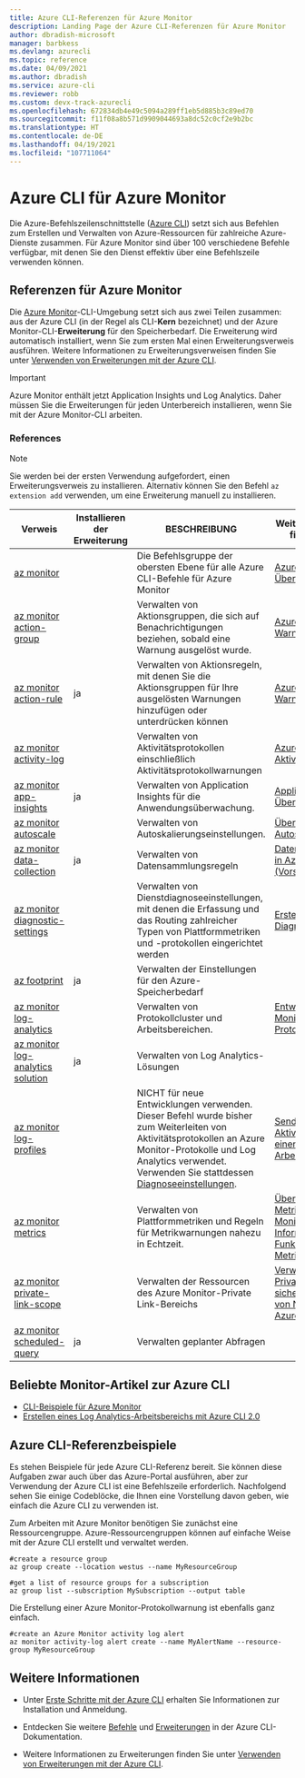 ```yaml
---
title: Azure CLI-Referenzen für Azure Monitor
description: Landing Page der Azure CLI-Referenzen für Azure Monitor
author: dbradish-microsoft
manager: barbkess
ms.devlang: azurecli
ms.topic: reference
ms.date: 04/09/2021
ms.author: dbradish
ms.service: azure-cli
ms.reviewer: robb
ms.custom: devx-track-azurecli
ms.openlocfilehash: 672834db4e49c5094a289ff1eb5d885b3c89ed70
ms.sourcegitcommit: f11f08a8b571d9909044693a8dc52c0cf2e9b2bc
ms.translationtype: HT
ms.contentlocale: de-DE
ms.lasthandoff: 04/19/2021
ms.locfileid: "107711064"
---
```

# <a name="azure-cli-for-azure-monitor"></a>Azure CLI für Azure Monitor

Die Azure-Befehlszeilenschnittstelle ([Azure CLI](./what-is-azure-cli.md)) setzt sich aus Befehlen zum Erstellen und Verwalten von Azure-Ressourcen für zahlreiche Azure-Dienste zusammen. Für Azure Monitor sind über 100 verschiedene Befehle verfügbar, mit denen Sie den Dienst effektiv über eine Befehlszeile verwenden können.

## <a name="references-for-azure-monitor"></a>Referenzen für Azure Monitor

Die [Azure Monitor](/azure/azure-monitor/)-CLI-Umgebung setzt sich aus zwei Teilen zusammen: aus der Azure CLI (in der Regel als CLI-**Kern** bezeichnet) und der Azure Monitor-CLI-**Erweiterung** für den Speicherbedarf. Die Erweiterung wird automatisch installiert, wenn Sie zum ersten Mal einen Erweiterungsverweis ausführen. Weitere Informationen zu Erweiterungsverweisen finden Sie unter [Verwenden von Erweiterungen mit der Azure CLI](./azure-cli-extensions-overview.md).

> [!IMPORTANT]
>
> Azure Monitor enthält jetzt Application Insights und Log Analytics. Daher müssen Sie die Erweiterungen für jeden Unterbereich installieren, wenn Sie mit der Azure Monitor-CLI arbeiten.

### <a name="references"></a>References

> [!NOTE]
> Sie werden bei der ersten Verwendung aufgefordert, einen Erweiterungsverweis zu installieren. Alternativ können Sie den Befehl `az extension add` verwenden, um eine Erweiterung manuell zu installieren.

| Verweis | Installieren der Erweiterung | BESCHREIBUNG | Weitere Informationen finden Sie unter
|-|-|-|-|
| [az monitor](/cli/azure/monitor) | | Die Befehlsgruppe der obersten Ebene für alle Azure CLI-Befehle für Azure Monitor | [Azure Monitor – Übersicht](/azure/azure-monitor/overview)
| [az monitor action-group](/cli/azure/monitor/action-group) | | Verwalten von Aktionsgruppen, die sich auf Benachrichtigungen beziehen, sobald eine Warnung ausgelöst wurde. | [Azure Monitor-Warnungen](/azure/azure-monitor/platform/alerts-overview)
| [az monitor action-rule](/cli/azure/monitor/action-rule) | ja | Verwalten von Aktionsregeln, mit denen Sie die Aktionsgruppen für Ihre ausgelösten Warnungen hinzufügen oder unterdrücken können | [Azure Monitor-Warnungen](/azure/azure-monitor/alerts/alerts-action-rules)
| [az monitor activity-log](/cli/azure/monitor/activity-log) | | Verwalten von Aktivitätsprotokollen einschließlich Aktivitätsprotokollwarnungen | [Azure-Aktivitätsprotokolle](/azure/azure-monitor/platform/activity-log)
| [az monitor app-insights](/cli/azure/monitor/app-insights) | ja | Verwalten von Application Insights für die Anwendungsüberwachung. | [Application Insights-Übersicht](/azure/azure-monitor/app/app-insights-overview)
| [az monitor autoscale](/cli/azure/monitor/autoscale) | | Verwalten von Autoskalierungseinstellungen. | [Übersicht über Autoskalierung](/azure/azure-monitor/platform/autoscale-overview)
| [az monitor data-collection](/cli/azure/monitor/data-collection) | ja | Verwalten von Datensammlungsregeln | [Datensammlungsregeln in Azure Monitor (Vorschau)](/azure/azure-monitor/agents/data-collection-rule-overview)
| [az monitor diagnostic-settings](/cli/azure/monitor/diagnostic-settings) | | Verwalten von Dienstdiagnoseeinstellungen, mit denen die Erfassung und das Routing zahlreicher Typen von Plattformmetriken und -protokollen eingerichtet werden | [Erstellen von Diagnoseeinstellungen](/azure/azure-monitor/platform/diagnostic-settings)
| [az footprint](/cli/azure/footprint) | ja | Verwalten der Einstellungen für den Azure-Speicherbedarf |
| [az monitor log-analytics](/cli/azure/monitor/log-analytics) | | Verwalten von Protokollcluster und Arbeitsbereichen. | [Entwerfen Ihrer Azure Monitor-Protokollbereitstellung](/azure/azure-monitor/platform/design-logs-deployment)
| [az monitor log-analytics solution](/cli/azure/monitor/log-analytics/solution) | ja | Verwalten von Log Analytics-Lösungen |
| [az monitor log-profiles](/cli/azure/monitor/log-profiles) | | NICHT für neue Entwicklungen verwenden. Dieser Befehl wurde bisher zum Weiterleiten von Aktivitätsprotokollen an Azure Monitor-Protokolle und Log Analytics verwendet.  Verwenden Sie stattdessen [Diagnoseeinstellungen](/azure/azure-monitor/platform/diagnostic-settings).  | [Senden eines Aktivitätsprotokolls an einen Log Analytics-Arbeitsbereich](/azure/azure-monitor/platform/activity-log#send-to-log-analytics-workspace)
| [az monitor metrics](/cli/azure/monitor/metrics) | | Verwalten von Plattformmetriken und Regeln für Metrikwarnungen nahezu in Echtzeit. | [Übersicht über Metriken in Azure Monitor](/azure/azure-monitor/platform/data-platform-metrics) und [Informationen zur Funktionsweise von Metrikwarnungen](/azure/azure-monitor/platform/alerts-metric-overview)
| [az monitor private-link-scope](/cli/azure/monitor/private-link-scope) | | Verwalten der Ressourcen des Azure Monitor-Private Link-Bereichs | [Verwenden von Azure Private Link zum sicheren Verbinden von Netzwerken mit Azure Monitor](/azure/azure-monitor/platform/private-link-security)
| [az monitor scheduled-query](/cli/azure/monitor/scheduled-query) | ja | Verwalten geplanter Abfragen

## <a name="popular-monitor-articles-using-the-azure-cli"></a>Beliebte Monitor-Artikel zur Azure CLI

- [CLI-Beispiele für Azure Monitor](/azure/azure-monitor/samples/cli-samples)
- [Erstellen eines Log Analytics-Arbeitsbereichs mit Azure CLI 2.0](/azure/azure-monitor/learn/quick-create-workspace-cli)

## <a name="azure-cli-reference-examples"></a>Azure CLI-Referenzbeispiele

Es stehen Beispiele für jede Azure CLI-Referenz bereit. Sie können diese Aufgaben zwar auch über das Azure-Portal ausführen, aber zur Verwendung der Azure CLI ist eine Befehlszeile erforderlich. Nachfolgend sehen Sie einige Codeblöcke, die Ihnen eine Vorstellung davon geben, wie einfach die Azure CLI zu verwenden ist.

Zum Arbeiten mit Azure Monitor benötigen Sie zunächst eine Ressourcengruppe.  Azure-Ressourcengruppen können auf einfache Weise mit der Azure CLI erstellt und verwaltet werden.  

```azurecli
#create a resource group
az group create --location westus --name MyResourceGroup

#get a list of resource groups for a subscription
az group list --subscription MySubscription --output table
```

Die Erstellung einer Azure Monitor-Protokollwarnung ist ebenfalls ganz einfach.

```azurecli
#create an Azure Monitor activity log alert
az monitor activity-log alert create --name MyAlertName --resource-group MyResourceGroup
```

## <a name="see-also"></a>Weitere Informationen

- Unter [Erste Schritte mit der Azure CLI](./get-started-with-azure-cli.md) erhalten Sie Informationen zur Installation und Anmeldung.

- Entdecken Sie weitere [Befehle](/cli/azure/reference-index) und [Erweiterungen](./azure-cli-extensions-list.md) in der Azure CLI-Dokumentation.

- Weitere Informationen zu Erweiterungen finden Sie unter [Verwenden von Erweiterungen mit der Azure CLI](./azure-cli-extensions-overview.md).
